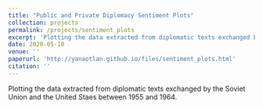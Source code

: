 ```yaml
---
title: "Public and Private Diplomacy Sentiment Plots"
collection: projects
permalink: /projects/sentiment_plots
excerpt: 'Plotting the data extracted from diplomatic texts exchanged by the Soviet Union and the United States between 1955 and 1964'
date: 2020-05-10
venue: ''
paperurl: 'http://yanaotlan.github.io/files/sentiment_plots.html'
citation: ''
---
```

Plotting the data extracted from diplomatic texts exchanged by the Soviet Union and the United Staes between 1955 and 1964. 

